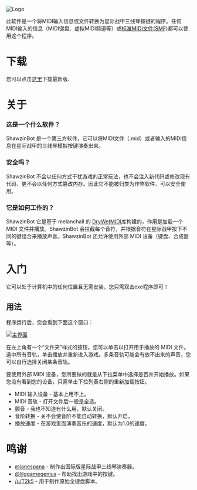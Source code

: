 ![Logo](https://pic.imgdb.cn/item/60e2bb2a5132923bf8216627.png)

此软件是一个将MIDI输入信息或文件转换为星际战甲三线琴按键的程序。任何MIDI输入的信息（MIDI键盘、虚拟MIDI频道等）或[标准MIDI文件(SMF)](https://www.midi.org/specifications/category/smf-specifications)都可以使用这个程序。


# 下载
您可以点击[这里](https://github.com/zhangguapipi/ShawzinBot_Chinese/releases)下载最新版.

# 关于

### 这是一个什么软件？

ShawzinBot 是一个第三方软件，它可以将MIDI文件（.mid）或者输入的MIDI信息在星际战甲的三线琴模拟按键演奏出来。

### 安全吗？

ShawzinBot 不会以任何方式干扰游戏的正常玩法，也不会注入新代码或修改现有代码，更不会以任何方式篡改内存。因此它不能被归类为作弊软件，可以安全使用。

### 它是如何工作的？

ShawzinBot 它是基于 melanchall 的 [DryWetMIDI](https://github.com/melanchall/drywetmidi)库构建的，作用是加载一个 MIDI 文件并播放。ShawzinBot 会拦截每个音符，并根据音符在星际战甲按下不同的键组合来播放声音。ShawzinBot 还允许使用外部 MIDI 设备（键盘、合成器等）。

# 入门
它可以处于计算机中的任何位置且无需安装，您只需双击exe程序即可！

## 用法

程序运行后，您会看到下面这个窗口：

[![主界面](https://pic.imgdb.cn/item/60e2bb2a5132923bf821660d.png)](https://pic.imgdb.cn/item/60e2bb2a5132923bf821660d.png)

在左上角有一个“文件夹”样式的按钮，您可以单击以打开用于播放的 MIDI 文件。选中所有音轨，单击播放并重新进入游戏。多条音轨可能会有放不出来的声音，您可以自行选择关闭某条音轨。

要使用外部 MIDI 设备，您所要做的就是从下拉菜单中选择是否并开始播放。如果您没有看到您的设备，只需单击下拉列表右侧的重新加载按钮。

*  MIDI 输入设备 - 基本上用不上。
*  MIDI 音轨 - 打开文件后一般是全选。
*  颤音 - 我也不知道有什么用，默认关闭。
*  音阶转换 - 关不会使音阶不能自动转换，默认开启。
*  播放速度 - 在游戏里面演奏音乐的速度，默认为1.0的速度。

# 鸣谢
* [@ianespana](https://github.com/ianespana) - 制作出国际版星际战甲三线琴演奏器。
* [@lilggamegenius](https://github.com/lilggamegenius) - 帮助找出游戏中的按键。
* [/u/T2k5](https://www.reddit.com/user/T2k5/) - 用于制作原始全键盘脚本。
